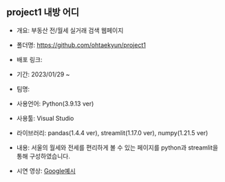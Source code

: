
## project1 내방 어디
- 개요: 부동산 전/월세 실거래 검색 웹페이지
- 폴더명: https://github.com/ohtaekyun/project1
- 배포 링크:
- 기간: 2023/01/29 ~
- 팀명: 
- 사용언어: Python(3.9.13 ver)
- 사용툴: Visual Studio
- 라이브러리: pandas(1.4.4 ver), streamlit(1.17.0 ver), numpy(1.21.5 ver)
- 내용: 서울의 월세와 전세를 편리하게 볼 수 있는 페이지를 python과 streamlit을 통해 구성하였습니다.

- 시연 영상: [Google예시](https://youtube.com, "google link")



